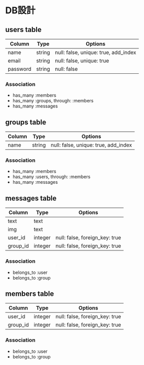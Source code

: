 # DB設計

## users table

|Column|Type|Options|
|------|----|-------|
|name|string|null: false, unique: true, add_index|
|email|string|null: false, unique: true|
|password|string|null: false|

### Association
- has_many :members
- has_many :groups, through: :members
- has_many :messages


## groups table

|Column|Type|Options|
|------|----|-------|
|name|string|null: false, unique: true, add_index|

### Association
- has_many :members
- has_many :users, through: :members
- has_many :messages


## messages table

|Column|Type|Options|
|------|----|-------|
|text|text||
|img|text||
|user_id|integer|null: false, foreign_key: true|
|group_id|integer|null: false, foreign_key: true|

### Association
- belongs_to :user
- belongs_to :group


## members table

|Column|Type|Options|
|------|----|-------|
|user_id|integer|null: false, foreign_key: true|
|group_id|integer|null: false, foreign_key: true|

### Association
- belongs_to :user
- belongs_to :group
